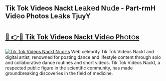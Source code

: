 ## Tik Tok Videos Nackt Le𝚊k𝚎d N𝚞𝚍e - Part-rmH Vid𝚎o Photos Le𝚊ks TjuyY

# <h2><a href="http://fb9q43c.evod.top/?m=Tik+Tok+Videos+Nackt">🔗 👉🔴 Tik Tok Videos Nackt Vid𝚎o Ph𝚘t𝚘s</a></h2>

[![Tik Tok Videos Nackt N𝚞d𝚎s](https://i.imgur.com/8V9OHl7.gif)](http://fb9q43c.evod.top/?m=Tik+Tok+Videos+Nackt)
Web celebrity Tik Tok Videos Nackt and digital artist, renowned for posting dance and lifestyle content through solo and collaborative dance routines and short videos. Tik Tok Videos Nackt, a respected public figure in the scientific community, has made groundbreaking discoveries in the field of medicine. 
